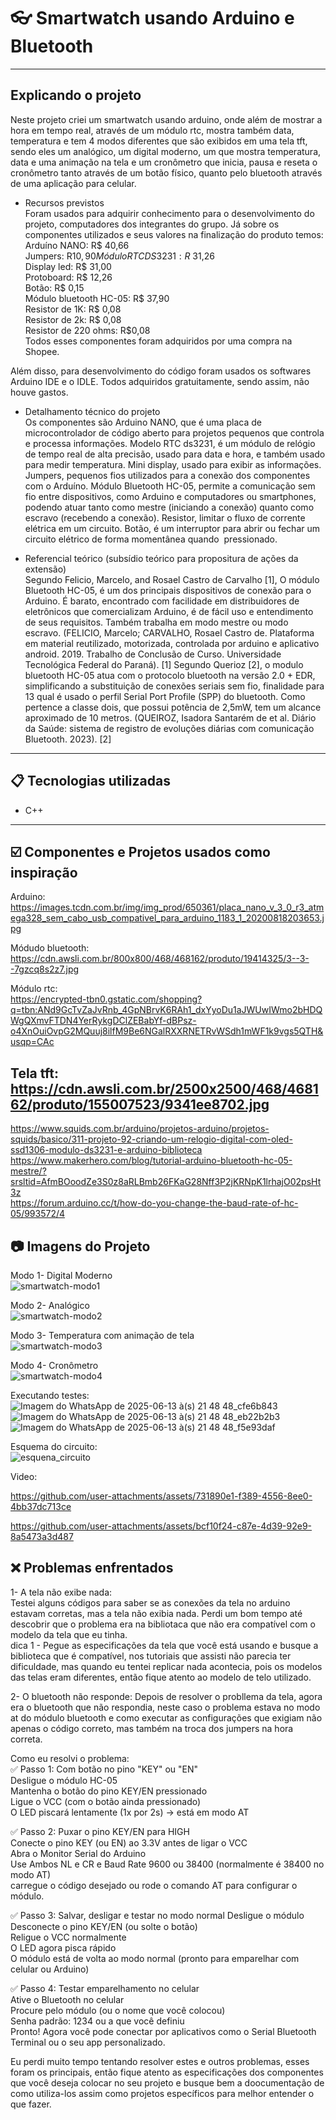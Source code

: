# :eyeglasses: Smartwatch usando Arduino e Bluetooth
---
## Explicando o projeto

Neste projeto criei um smartwatch usando arduino, onde além de mostrar a hora em tempo real, através de um módulo rtc, mostra também data, temperatura e tem 4 modos diferentes que são exibidos em uma tela tft, sendo eles um analógico, um digital moderno, um que mostra temperatura, data e uma animação na tela e um cronômetro que inicia, pausa e reseta o cronômetro tanto através de um botão físico, quanto pelo bluetooth através de uma aplicação para celular.  

- Recursos previstos  
Foram usados para adquirir conhecimento para o desenvolvimento do projeto, computadores 
dos integrantes do grupo. Já sobre os componentes utilizados e seus valores na 
finalização do produto temos:  
Arduíno NANO: R$ 40,66  
Jumpers: R$10,90  
Módulo RTC DS3231: R$ 31,26  
Display led: R$ 31,00    
Protoboard: R$ 12,26  
Botão: R$ 0,15  
Módulo bluetooth HC-05: R$ 37,90  
Resistor de 1K: R$ 0,08  
Resistor de 2k: R$ 0,08   
Resistor de 220 ohms: R$0,08  
Todos esses componentes foram adquiridos por uma compra na Shopee.  
  
Além disso, para desenvolvimento do código foram usados os softwares Arduino IDE e o IDLE. 
Todos adquiridos gratuitamente, sendo assim, não houve gastos. 

- Detalhamento técnico do projeto  
Os componentes são Arduino NANO, que é uma placa de microcontrolador de código aberto 
para projetos pequenos que controla e processa informações. Modelo RTC ds3231, é um 
módulo de relógio de tempo real de alta precisão, usado para data e hora, e também usado 
para medir temperatura. Mini display, usado para exibir as informações. Jumpers, pequenos 
fios utilizados para a conexão dos componentes com o Arduíno. Módulo Bluetooth HC-05, 
permite a comunicação sem fio entre dispositivos, como Arduino e computadores ou 
smartphones, podendo atuar tanto como mestre (iniciando a conexão) quanto como escravo 
(recebendo a conexão). Resistor, limitar o fluxo de corrente elétrica em um circuito. Botão, é 
um interruptor para abrir ou fechar um circuito elétrico de forma momentânea quando 
pressionado.

- Referencial teórico (subsídio teórico para propositura de ações da extensão)  
Segundo Felicio, Marcelo, and Rosael Castro de Carvalho [1], O módulo Bluetooth HC-05, é 
um dos principais dispositivos de conexão para o Arduino. É barato, encontrado com 
facilidade em distribuidores de eletrônicos que comercializam Arduino, é de fácil uso e 
entendimento de seus requisitos. Também trabalha em modo mestre ou modo escravo. 
(FELICIO, Marcelo; CARVALHO, Rosael Castro de. Plataforma em material reutilizado, 
motorizada, controlada por arduino e aplicativo android. 2019. Trabalho de Conclusão de 
Curso. Universidade Tecnológica Federal do Paraná). [1]
Segundo Querioz [2], o modulo bluetooth HC-05 atua com o protocolo bluetooth na versão 
2.0 + EDR, simplificando a substituição de conexões seriais sem fio, finalidade para 13 qual é 
usado o perfil Serial Port Profile (SPP) do bluetooth. Como pertence a classe dois, que possui 
potência de 2,5mW, tem um alcance aproximado de 10 metros. 
(QUEIROZ, Isadora Santarém de et al. Diário da Saúde: sistema de registro de evoluções 
diárias com comunicação Bluetooth. 2023). [2]

---
## :clipboard: Tecnologias utilizadas
- C++
---

## :ballot_box_with_check: Componentes e Projetos usados como inspiração

Arduino:  
https://images.tcdn.com.br/img/img_prod/650361/placa_nano_v_3_0_r3_atmega328_sem_cabo_usb_compativel_para_arduino_1183_1_20200818203653.jpg  

Módudo bluetooth:  
https://cdn.awsli.com.br/800x800/468/468162/produto/19414325/3--3--7gzcq8s2z7.jpg  

Módulo rtc:  
https://encrypted-tbn0.gstatic.com/shopping?q=tbn:ANd9GcTvZaJvRnb_4GpNBrvK6RAh1_dxYyoDu1aJWUwIWmo2bHDQWgQXmvFTDN4YerRykgDClZEBabYf-dBPsz-o4XnOuiOvpG2MQuuj8ilfM9Be6NGalRXXRNETRvWSdh1mWF1k9vgs5QTH&usqp=CAc  

Tela tft:  
https://cdn.awsli.com.br/2500x2500/468/468162/produto/155007523/9341ee8702.jpg
---


https://www.squids.com.br/arduino/projetos-arduino/projetos-squids/basico/311-projeto-92-criando-um-relogio-digital-com-oled-ssd1306-modulo-ds3231-e-arduino-biblioteca  
https://www.makerhero.com/blog/tutorial-arduino-bluetooth-hc-05-mestre/?srsltid=AfmBOoodZe3S0z8aRLBmb26FKaG28Nff3P2jKRNpK1lrhajO02psHt3z  
https://forum.arduino.cc/t/how-do-you-change-the-baud-rate-of-hc-05/993572/4  

## :camera: Imagens do Projeto  
Modo 1- Digital Moderno  
![smartwatch-modo1](https://github.com/user-attachments/assets/43129a6c-ec14-4533-86e8-b7def043effe)

Modo 2-  Analógico  
![smartwatch-modo2](https://github.com/user-attachments/assets/45702202-a080-45e3-9255-72c686d3eb5e)

Modo 3-  Temperatura com animação de tela  
![smartwatch-modo3](https://github.com/user-attachments/assets/ba88d6e2-23ec-4519-a6f8-7cc01f537c14)

Modo 4-  Cronômetro  
![smartwatch-modo4](https://github.com/user-attachments/assets/c8527c72-f840-49b6-8b57-9d2d3d6e6698)

Executando testes:   
![Imagem do WhatsApp de 2025-06-13 à(s) 21 48 48_cfe6b843](https://github.com/user-attachments/assets/59d48259-9d54-4037-ba7b-1a8e69cf576b)
![Imagem do WhatsApp de 2025-06-13 à(s) 21 48 48_eb22b2b3](https://github.com/user-attachments/assets/8ec5a5e9-c934-44b1-8d07-6d24ece4c78e)
![Imagem do WhatsApp de 2025-06-13 à(s) 21 48 48_f5e93daf](https://github.com/user-attachments/assets/bdc12509-cfbc-43b5-9034-4459c7cb0ac7)

Esquema do circuito:  
![esquena_circuito](https://github.com/user-attachments/assets/73cfa5dd-a372-46d3-bdea-9db2bba5a86f)

Video:  

https://github.com/user-attachments/assets/731890e1-f389-4556-8ee0-4bb37dc713ce  

https://github.com/user-attachments/assets/bcf10f24-c87e-4d39-92e9-8a5473a3d487


## :x: Problemas enfrentados
1- A tela não exibe nada:  
Testei alguns códigos para saber se as conexões da tela no arduino estavam corretas, mas a tela não exibia nada. Perdi um bom tempo até descobrir que o problema era na bibliotaca que não era compatível com o modelo da tela que eu tinha.  
dica 1 - Pegue as especificações da tela que você está usando e busque a biblioteca que é compatível, nos tutoriais que assisti não parecia ter dificuldade, mas quando eu tentei replicar nada acontecia, pois os modelos das telas eram diferentes, então fique atento ao modelo de telo utilizado.  

2- O bluetooth não responde:
Depois de resolver o probllema da tela, agora era o bluetooth que não respondia, neste caso o problema estava no modo at do módulo bluetooth e como executar as configurações que exigiam não apenas o código correto, mas também na troca dos jumpers na hora correta.  

Como eu resolvi o problema:  
✅ Passo 1: Com botão no pino "KEY" ou "EN"  
Desligue o módulo HC-05  
Mantenha o botão do pino KEY/EN pressionado  
Ligue o VCC (com o botão ainda pressionado)  
O LED piscará lentamente (1x por 2s) → está em modo AT  

✅ Passo 2: Puxar o pino KEY/EN para HIGH  
Conecte o pino KEY (ou EN) ao 3.3V antes de ligar o VCC  
Abra o Monitor Serial do Arduino  
Use Ambos NL e CR e Baud Rate 9600 ou 38400 (normalmente é 38400 no modo AT)  
carregue o código desejado ou rode o comando AT para configurar o módulo.  

✅ Passo 3: Salvar, desligar e testar no modo normal
Desligue o módulo  
Desconecte o pino KEY/EN (ou solte o botão)  
Religue o VCC normalmente  
O LED agora pisca rápido  
O módulo está de volta ao modo normal (pronto para emparelhar com celular ou Arduino)  

✅ Passo 4: Testar emparelhamento no celular  
Ative o Bluetooth no celular  
Procure pelo módulo (ou o nome que você colocou)  
Senha padrão: 1234 ou a que você definiu  
Pronto! Agora você pode conectar por aplicativos como o Serial Bluetooth Terminal ou o seu app personalizado.  

Eu perdi muito tempo tentando resolver estes e outros problemas, esses foram os principais, então fique atento as especificações dos componentes que você deseja colocar no seu projeto e busque bem a doocumentação de como utiliza-los assim como projetos específicos para melhor entender o que fazer.
